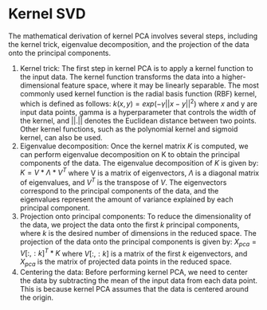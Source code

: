 # Kernel SVD

The mathematical derivation of kernel PCA involves several steps, including the kernel trick, eigenvalue decomposition, and the projection of the data onto the principal components.

1. Kernel trick: The first step in kernel PCA is to apply a kernel function to the input data. The kernel function transforms the data into a higher-dimensional feature space, where it may be linearly separable. The most commonly used kernel function is the radial basis function (RBF) kernel, which is defined as follows:
   $k(x, y) = exp(-\gamma ||x-y||^2)$
   where $x$ and y are input data points, gamma is a hyperparameter that controls the width of the kernel, and $||.||$ denotes the Euclidean distance between two points. Other kernel functions, such as the polynomial kernel and sigmoid kernel, can also be used.
2. Eigenvalue decomposition: Once the kernel matrix $K$ is computed, we can perform eigenvalue decomposition on K to obtain the principal components of the data. The eigenvalue decomposition of $K$ is given by:
   $K = V * \Lambda * V^T$
   where V is a matrix of eigenvectors, $\Lambda$ is a diagonal matrix of eigenvalues, and $V^T$ is the transpose of $V$. The eigenvectors correspond to the principal components of the data, and the eigenvalues represent the amount of variance explained by each principal component.
3. Projection onto principal components: To reduce the dimensionality of the data, we project the data onto the first $k$ principal components, where $k$ is the desired number of dimensions in the reduced space. The projection of the data onto the principal components is given by:
   $X_{pca} = V[:, :k]^T * K$
   where $V[:, :k]$ is a matrix of the first $k$ eigenvectors, and $X_{pca}$ is the matrix of projected data points in the reduced space.
4. Centering the data: Before performing kernel PCA, we need to center the data by subtracting the mean of the input data from each data point. This is because kernel PCA assumes that the data is centered around the origin.
